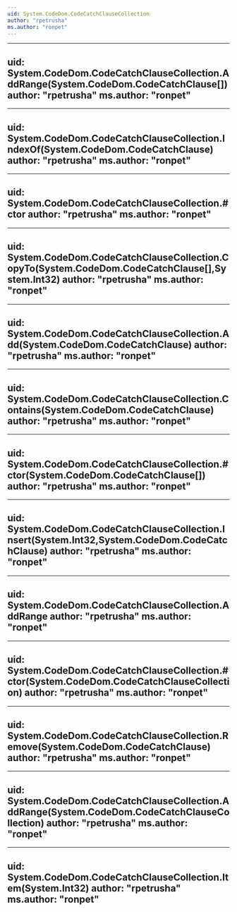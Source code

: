 ```yaml
---
uid: System.CodeDom.CodeCatchClauseCollection
author: "rpetrusha"
ms.author: "ronpet"
---
```


---
uid: System.CodeDom.CodeCatchClauseCollection.AddRange(System.CodeDom.CodeCatchClause[])
author: "rpetrusha"
ms.author: "ronpet"
---

---
uid: System.CodeDom.CodeCatchClauseCollection.IndexOf(System.CodeDom.CodeCatchClause)
author: "rpetrusha"
ms.author: "ronpet"
---

---
uid: System.CodeDom.CodeCatchClauseCollection.#ctor
author: "rpetrusha"
ms.author: "ronpet"
---

---
uid: System.CodeDom.CodeCatchClauseCollection.CopyTo(System.CodeDom.CodeCatchClause[],System.Int32)
author: "rpetrusha"
ms.author: "ronpet"
---

---
uid: System.CodeDom.CodeCatchClauseCollection.Add(System.CodeDom.CodeCatchClause)
author: "rpetrusha"
ms.author: "ronpet"
---

---
uid: System.CodeDom.CodeCatchClauseCollection.Contains(System.CodeDom.CodeCatchClause)
author: "rpetrusha"
ms.author: "ronpet"
---

---
uid: System.CodeDom.CodeCatchClauseCollection.#ctor(System.CodeDom.CodeCatchClause[])
author: "rpetrusha"
ms.author: "ronpet"
---

---
uid: System.CodeDom.CodeCatchClauseCollection.Insert(System.Int32,System.CodeDom.CodeCatchClause)
author: "rpetrusha"
ms.author: "ronpet"
---

---
uid: System.CodeDom.CodeCatchClauseCollection.AddRange
author: "rpetrusha"
ms.author: "ronpet"
---

---
uid: System.CodeDom.CodeCatchClauseCollection.#ctor(System.CodeDom.CodeCatchClauseCollection)
author: "rpetrusha"
ms.author: "ronpet"
---

---
uid: System.CodeDom.CodeCatchClauseCollection.Remove(System.CodeDom.CodeCatchClause)
author: "rpetrusha"
ms.author: "ronpet"
---

---
uid: System.CodeDom.CodeCatchClauseCollection.AddRange(System.CodeDom.CodeCatchClauseCollection)
author: "rpetrusha"
ms.author: "ronpet"
---

---
uid: System.CodeDom.CodeCatchClauseCollection.Item(System.Int32)
author: "rpetrusha"
ms.author: "ronpet"
---
